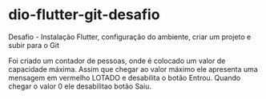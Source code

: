 # dio-flutter-git-desafio
Desafio - Instalação Flutter, configuração do ambiente, criar um projeto e subir para o Git


Foi criado um contador de pessoas, onde é colocado um valor de capacidade máxima. Assim que chegar ao valor máximo ele apresenta uma mensagem em vermelho LOTADO e desabilita o botão Entrou. Quando chegar o valor 0 ele desabilitao botão Saiu.
